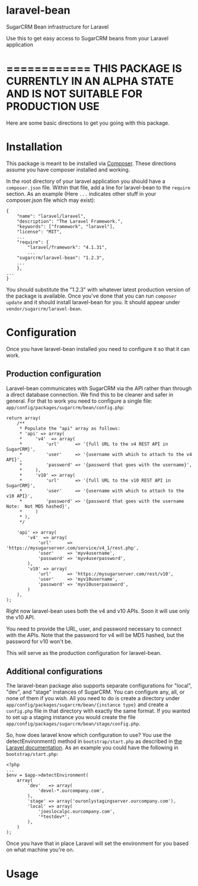 laravel-bean
============

SugarCRM Bean infrastructure for Laravel

Use this to get easy access to SugarCRM beans from your Laravel application

============
**THIS PACKAGE IS CURRENTLY IN AN ALPHA STATE AND IS NOT SUITABLE FOR PRODUCTION USE**
============

Here are some basic directions to get you going with this package.

# Installation

This package is meant to be installed via [Composer](https://getcomposer.org/).  These directions assume you have composer installed and working.

In the root directory of your laravel application you should have a `composer.json` file.  Within that file, add a line for laravel-bean to the `require` section.  As an example (Here `...` indicates other stuff in your composer.json file which may exist):
```
{
	"name": "laravel/laravel",
	"description": "The Laravel Framework.",
	"keywords": ["framework", "laravel"],
	"license": "MIT",
	...
	"require": {
		"laravel/framework": "4.1.31",
		...
    "sugarcrm/laravel-bean": "1.2.3",
    ...
	},
...
}
```
You should substitute the "1.2.3" with whatever latest production version of the package is available.  Once you've done that you can run `composer update` and it should install laravel-bean for you.  It should appear under `vendor/sugarcrm/laravel-bean`.

# Configuration

Once you have laravel-bean installed you need to configure it so that it can work.

## Production configuration

Laravel-bean communicates with SugarCRM via the API rather than through a direct database connection.  We find this to be cleaner and safer in general.  For that to work you need to configure a single file:  `app/config/packages/sugarcrm/bean/config.php`:
```
return array(
    /**
     * Populate the "api" array as follows:
     * 'api' => array(
     *     'v4'  => array(
     *         'url'      => '{full URL to the v4 REST API in SugarCRM}',
     *         'user'     => '{username with which to attach to the v4 API}',
     *         'password' => '{password that goes with the username}',
     *     ),
     *     'v10' => array(
     *         'url'      => '{full URL to the v10 REST API in SugarCRM}',
     *         'user'     => '{username with which to attach to the v10 API}',
     *         'password' => '{password that goes with the username Note:  Not MD5 hashed}',
     *     )
     * ),
     */

    'api' => array(
        'v4'  => array(
            'url'      => 'https://mysugarserver.com/service/v4_1/rest.php',
            'user'     => 'myv4username',
            'password' => 'myv4userpassword',
        ),
        'v10' => array(
            'url'      => 'https://mysugarserver.com/rest/v10',
            'user'     => 'myv10username',
            'password' => 'myv10userpassword',
        )
    ),
);
```
Right now laravel-bean uses both the v4 and v10 APIs.  Soon it will use only the v10 API.

You need to provide the URL, user, and password necessary to connect with the APIs.  Note that the password for v4 will be MD5 hashed, but the password for v10 won't be.

This will serve as the production configuration for laravel-bean.

## Additional configurations

The laravel-bean package also supports separate configurations for "local", "dev", and "stage" instances of SugarCRM.  You can configure any, all, or none of them if you wish.  All you need to do is create a directory under `app/config/packages/sugarcrm/bean/{instance type}` and create a `config.php` file in that directory with exactly the same format.  If you wanted to set up a staging instance you would create the file `app/config/packages/sugarcrm/bean/stage/config.php`.

So, how does laravel know which configuration to use?  You use the detectEnvironment() method in `bootstrap/start.php` as described in [the Laravel documentation](http://laravel.com/docs/4.2/configuration#environment-configuration).  As an example you could have the following in `bootstrap/start.php`:
```
<?php
...
$env = $app->detectEnvironment(
    array(
        'dev'   => array(
            'devel-*.ourcompany.com',
        ),
        'stage' => array('ouronlystagingserver.ourcompany.com'),
        'local' => array(
            'joeslocalpc.ourcompany.com',
            '*testdev*',
        ),
    )
);
```
Once you have that in place Laravel will set the environment for you based on what machine you're on.

# Usage
